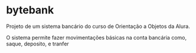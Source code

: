 # bytebank
Projeto de um sistema bancário do curso de Orientação a Objetos da Alura.

O sistema permite  fazer movimentações básicas na conta bancária como, saque, deposito, e tranfer

